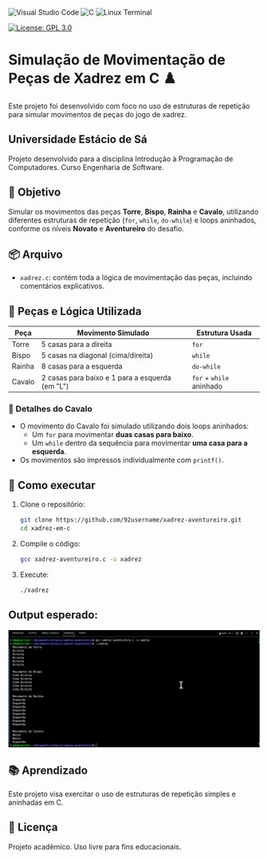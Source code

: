 ![Visual Studio Code](https://img.shields.io/badge/Visual%20Studio%20Code-0078d7.svg?style=for-the-badge&logo=visual-studio-code&logoColor=white) ![C](https://img.shields.io/badge/c-%2300599C.svg?style=for-the-badge&logo=c&logoColor=white) ![Linux Terminal](https://img.shields.io/badge/-Terminal-000000?style=for-the-badge&logo=linux&logoColor=white) 

[![License: GPL 3.0](https://img.shields.io/badge/License-GPL_3.0-orange.svg)](https://www.gnu.org/licenses/gpl-3.0)

# Simulação de Movimentação de Peças de Xadrez em C ♟️

Este projeto foi desenvolvido com foco no uso de estruturas de repetição para simular movimentos de peças do jogo de xadrez.

## Universidade Estácio de Sá

Projeto desenvolvido para a disciplina Introdução à Programação de Computadores.
Curso Engenharia de Software.

## 🎯 Objetivo

Simular os movimentos das peças **Torre**, **Bispo**, **Rainha** e **Cavalo**, utilizando diferentes estruturas de repetição (`for`, `while`, `do-while`) e loops aninhados, conforme os níveis **Novato** e **Aventureiro** do desafio.

## 📦 Arquivo

- `xadrez.c`: contém toda a lógica de movimentação das peças, incluindo comentários explicativos.

## 🧠 Peças e Lógica Utilizada

| Peça    | Movimento Simulado                               | Estrutura Usada        |
|---------|--------------------------------------------------|-------------------------|
| Torre   | 5 casas para a direita                           | `for`                  |
| Bispo   | 5 casas na diagonal (cima/direita)               | `while`                |
| Rainha  | 8 casas para a esquerda                          | `do-while`             |
| Cavalo  | 2 casas para baixo e 1 para a esquerda (em "L")  | `for` + `while` aninhado |

### 🧩 Detalhes do Cavalo

- O movimento do Cavalo foi simulado utilizando dois loops aninhados:
  - Um `for` para movimentar **duas casas para baixo**.
  - Um `while` dentro da sequência para movimentar **uma casa para a esquerda**.
- Os movimentos são impressos individualmente com `printf()`.

## 🚀 Como executar

1. Clone o repositório:
   ```bash
   git clone https://github.com/92username/xadrez-aventureiro.git
   cd xadrez-em-c
   ```

2. Compile o código:
   ```bash
   gcc xadrez-aventureiro.c -o xadrez
   ```

3. Execute:
   ```bash
   ./xadrez
   ```

## Output esperado:

![Output no terminal](xadrez-aventur.png)

## 📚 Aprendizado

Este projeto visa exercitar o uso de estruturas de repetição simples e aninhadas em C.

## 📎 Licença

Projeto acadêmico. Uso livre para fins educacionais.
